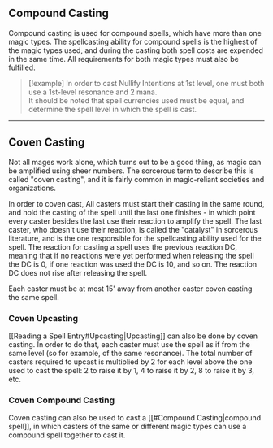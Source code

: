 ## Compound Casting
 
Compound casting is used for compound spells, which have more than one magic types. The spellcasting ability for compound spells is the highest of the magic types used, and during the casting both spell costs are expended in the same time. All requirements for both magic types must also be fulfilled.  

>[!example] 
>In order to cast Nullify Intentions at 1st level, one must both use a 1st-level resonance and 2 mana.  
>It should be noted that spell currencies used must be equal, and determine the spell level in which the spell is cast.
 - - -
## Coven Casting
 
Not all mages work alone, which turns out to be a good thing, as magic can be amplified using sheer numbers. The sorcerous term to describe this is called "coven casting", and it is fairly common in magic-reliant societies and organizations.
 
In order to coven cast, All casters must start their casting in the same round, and hold the casting of the spell until the last one finishes - in which point every caster besides the last use their reaction to amplify the spell. The last caster, who doesn't use their reaction, is called the "catalyst" in sorcerous literature, and is the one responsible for the spellcasting ability used for the spell. The reaction for casting a spell uses the previous reaction DC, meaning that if no reactions were yet performed when releasing the spell the DC is 0, if one reaction was used the DC is 10, and so on. The reaction DC does not rise after releasing the spell.
 
Each caster must be at most 15' away from another caster coven casting the same spell.
 
### Coven Upcasting
 
[[Reading a Spell Entry#Upcasting|Upcasting]] can also be done by coven casting. In order to do that, each caster must use the spell as if from the same level (so for example, of the same resonance). The total number of casters required to upcast is multiplied by 2 for each level above the one used to cast the spell: 2 to raise it by 1, 4 to raise it by 2, 8 to raise it by 3, etc.
 
### Coven Compound Casting
 
Coven casting can also be used to cast a [[#Compound Casting|compound spell]], in which casters of the same or different magic types can use a compound spell together to cast it.